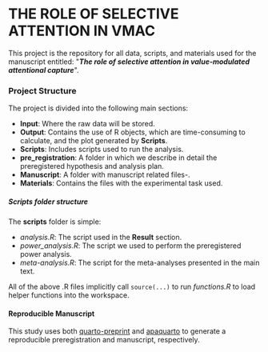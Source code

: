 # THE ROLE OF SELECTIVE ATTENTION IN VMAC

This project is the repository for all data, scripts, and materials used for the manuscript entitled: "***The role of selective attention in value-modulated attentional capture***".

### Project Structure ###

The project is divided into the following main sections:

- **Input**: Where the raw data will be stored.
- **Output**: Contains the use of R objects, which are time-consuming to calculate, and the plot generated by **Scripts**.
- **Scripts**: Includes scripts used to run the analysis.
- **pre_registration**: A folder in which we describe in detail the preregistered hypothesis and analysis plan.
- **Manuscript**: A folder with manuscript related files-.
- **Materials**: Contains the files with the experimental task used.

##### Scripts folder structure #####

The **scripts** folder is simple:

- *analysis.R*: The script used in the **Result** section.
- *power_analysis.R*: The script we used to perform the preregistered power analysis.
- *meta-analysis.R*: The script for the meta-analyses presented in the main text.

All of the above .R files implicitly call `source(...)` to run *functions.R* to load helper functions into the workspace.

#### Reproducible Manuscript ####

This study uses both [quarto-preprint](https://github.com/mvuorre/quarto-preprint) and [apaquarto](https://github.com/wjschne/apaquarto) to generate a reproducible preregistration and manuscript, respectively.
